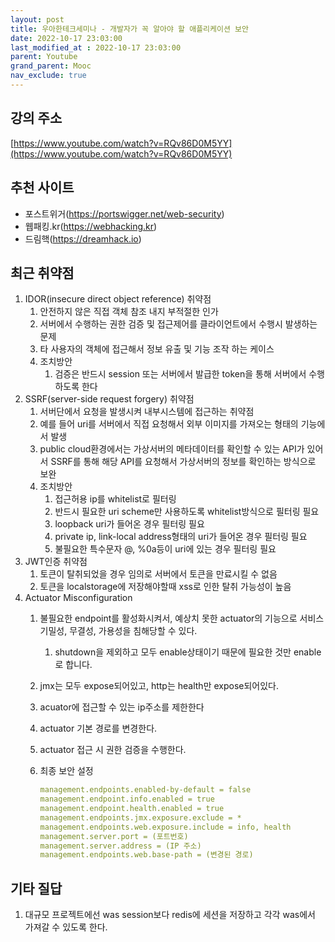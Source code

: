 ```yaml
---
layout: post
title: 우아한테크세미나 - 개발자가 꼭 알아야 할 애플리케이션 보안
date: 2022-10-17 23:03:00
last_modified_at : 2022-10-17 23:03:00
parent: Youtube
grand_parent: Mooc
nav_exclude: true
---
```


## 강의 주소

[https://www.youtube.com/watch?v=RQv86D0M5YY](https://www.youtube.com/watch?v=RQv86D0M5YY)

## 추천 사이트

- 포스트위거(https://portswigger.net/web-security)
- 웹패킹.kr(https://webhacking.kr)
- 드림핵(https://dreamhack.io)

## 최근 취약점

1. IDOR(insecure direct object reference) 취약점
    1. 안전하지 않은 직접 객체 참조 내지 부적절한 인가
    2. 서버에서 수행하는 권한 검증 및 접근제어를 클라이언트에서 수행시 발생하는 문제
    3. 타 사용자의 객체에 접근해서 정보 유출 및 기능 조작 하는 케이스
    4. 조치방안
        1. 검증은 반드시 session 또는 서버에서 발급한 token을 통해 서버에서 수행하도록 한다
2. SSRF(server-side request forgery) 취약점
    1. 서버단에서 요청을 발생시켜 내부시스템에 접근하는 취약점
    2. 예를 들어 uri를 서버에서 직접 요청해서 외부 이미지를 가져오는 형태의 기능에서 발생
    3. public cloud환경에서는 가상서버의 메타데이터를 확인할 수 있는 API가 있어서 SSRF를 통해 해당 API를 요청해서 가상서버의 정보를 확인하는 방식으로 보완
    4. 조치방안
        1. 접근허용 ip를 whitelist로 필터링
        2. 반드시 필요한 uri scheme만 사용하도록 whitelist방식으로 필터링 필요
        3. loopback uri가 들어온 경우 필터링 필요
        4. private ip, link-local address형태의 uri가 들어온 경우 필터링 필요
        5. 불필요한 특수문자 @, %0a등이 uri에 있는 경우 필터링 필요
3. JWT인증 취약점
    1. 토큰이 탈취되었을 경우 임의로 서버에서 토큰을 만료시킬 수  없음
    2. 토큰을 localstorage에 저장해야할때 xss로 인한 탈취 가능성이 높음
4. Actuator Misconfiguration
    1. 불필요한 endpoint를 활성화시켜서, 예상치 못한 actuator의 기능으로 서비스 기밀성, 무결성, 가용성을 침해당할 수 있다.
        1. shutdown을 제외하고 모두 enable상태이기 때문에 필요한 것만 enable로 합니다.
    2. jmx는 모두 expose되어있고, http는 health만 expose되어있다.
    3. acuator에 접근할 수 있는 ip주소를 제한한다
    4. actuator 기본 경로를 변경한다.
    5. actuator 접근 시 권한 검증을 수행한다.
    6. 최종 보안 설정
        
        ```yaml
        management.endpoints.enabled-by-default = false
        management.endpoint.info.enabled = true
        management.endpoint.health.enabled = true
        management.endpoints.jmx.exposure.exclude = *
        management.endpoints.web.exposure.include = info, health
        management.server.port = (포트번호)
        management.server.address = (IP 주소)
        management.endpoints.web.base-path = (변경된 경로)
        ```
        

## 기타 질답

1. 대규모 프로젝트에선 was session보다 redis에 세션을 저장하고 각각 was에서 가져갈 수 있도록 한다.